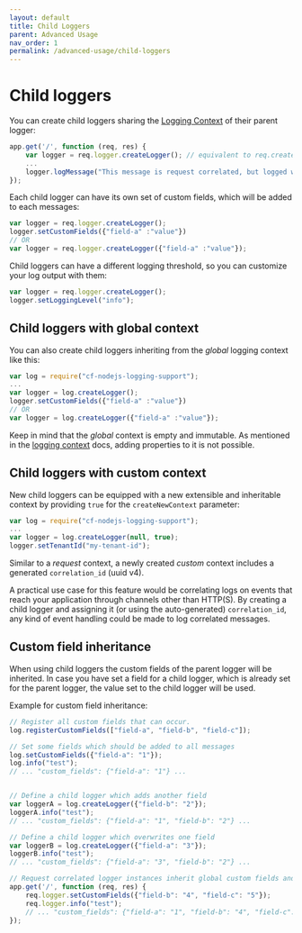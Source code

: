 ```yaml
---
layout: default
title: Child Loggers
parent: Advanced Usage
nav_order: 1
permalink: /advanced-usage/child-loggers
---
```


# Child loggers

You can create child loggers sharing the [Logging Context](/cf-nodejs-logging-support/general-usage/logging-contexts) of their parent logger:

```js
app.get('/', function (req, res) {
    var logger = req.logger.createLogger(); // equivalent to req.createLogger();
    ...
    logger.logMessage("This message is request correlated, but logged with a child logger");
});
```

Each child logger can have its own set of custom fields, which will be added to each messages:

```js
var logger = req.logger.createLogger(); 
logger.setCustomFields({"field-a" :"value"})
// OR
var logger = req.logger.createLogger({"field-a" :"value"}); 
```

Child loggers can have a different logging threshold, so you can customize your log output with them:

```js
var logger = req.logger.createLogger(); 
logger.setLoggingLevel("info");
```

## Child loggers with global context

You can also create child loggers inheriting from the *global* logging context like this:

```js
var log = require("cf-nodejs-logging-support");
...
var logger = log.createLogger(); 
logger.setCustomFields({"field-a" :"value"})
// OR
var logger = log.createLogger({"field-a" :"value"}); 
```

Keep in mind that the *global* context is empty and immutable.
As mentioned in the [logging context](/cf-nodejs-logging-support/general-usage/logging-contexts) docs, adding properties to it is not possible.

## Child loggers with custom context

New child loggers can be equipped with a new extensible and inheritable context by providing `true` for the `createNewContext` parameter:

```js
var log = require("cf-nodejs-logging-support");
...
var logger = log.createLogger(null, true); 
logger.setTenantId("my-tenant-id");
```

Similar to a *request* context, a newly created *custom* context includes a generated `correlation_id` (uuid v4).

A practical use case for this feature would be correlating logs on events that reach your application through channels other than HTTP(S).
By creating a child logger and assigning it (or using the auto-generated) `correlation_id`, any kind of event handling could be made to log correlated messages.

## Custom field inheritance

When using child loggers the custom fields of the parent logger will be inherited.
In case you have set a field for a child logger, which is already set for the parent logger, the value set to the child logger will be used.

Example for custom field inheritance:

```js
// Register all custom fields that can occur.
log.registerCustomFields(["field-a", "field-b", "field-c"]);

// Set some fields which should be added to all messages
log.setCustomFields({"field-a": "1"});
log.info("test");
// ... "custom_fields": {"field-a": "1"} ...


// Define a child logger which adds another field
var loggerA = log.createLogger({"field-b": "2"});
loggerA.info("test");
// ... "custom_fields": {"field-a": "1", "field-b": "2"} ...

// Define a child logger which overwrites one field
var loggerB = log.createLogger({"field-a": "3"});
loggerB.info("test");
// ... "custom_fields": {"field-a": "3", "field-b": "2"} ...

// Request correlated logger instances inherit global custom fields and can overwrite them as well.
app.get('/', function (req, res) {
    req.logger.setCustomFields({"field-b": "4", "field-c": "5"});
    req.logger.info("test");
    // ... "custom_fields": {"field-a": "1", "field-b": "4", "field-c": "5"} ...
});

```
